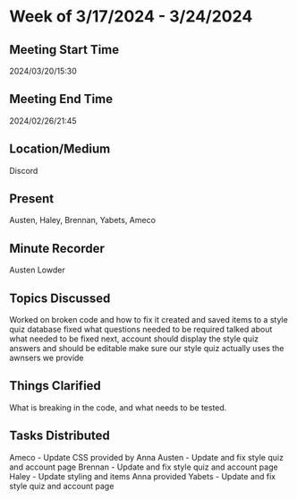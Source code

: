 # Week of 3/17/2024 - 3/24/2024
## Meeting Start Time
2024/03/20/15:30

## Meeting End Time
2024/02/26/21:45

## Location/Medium
Discord

## Present
Austen, Haley, Brennan, Yabets, Ameco

## Minute Recorder
Austen Lowder

## Topics Discussed
Worked on broken code and how to fix it
created and saved items to a style quiz database
fixed what questions needed to be required
talked about what needed to be fixed next, 
account should display the style quiz answers and should be editable
make sure our style quiz actually uses the awnsers we provide

## Things Clarified
What is breaking in the code, and what needs to be tested.

## Tasks Distributed
Ameco - Update CSS provided by Anna
Austen - Update and fix style quiz and account page
Brennan - Update and fix style quiz and account page
Haley - Update styling and items Anna provided
Yabets - Update and fix style quiz and account page



